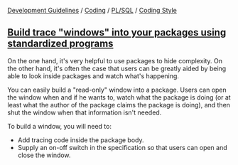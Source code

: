 [Development Guidelines](../../../../README.md) / [Coding](../../../../README.md#coding) / [PL/SQL](../../../../README.md#coding_pl_sql) / [Coding Style](../../../../doc/coding/pl_sql/coding_style.md)

## [Build trace "windows" into your packages using standardized programs](../../../../doc/coding/pl_sql/coding_style.md#PackageTrace)

On the one hand, it's very helpful to use packages to hide complexity. On the other hand, it's often the case that users can be greatly aided by being able to look inside packages and watch what's happening.

You can easily build a "read-only" window into a package. Users can open the window when and if he wants to, watch what the package is doing (or at least what the author of the package claims the package is doing), and then shut the window when that information isn't needed.

To build a window, you will need to:

- Add tracing code inside the package body.
- Supply an on-off switch in the specification so that users can open and close the window.
